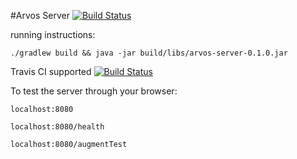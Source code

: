 #Arvos Server [![Build Status](https://travis-ci.org/Omarasifshaikh/Arvos-server.svg?branch=master)](https://travis-ci.org/Omarasifshaikh/Arvos-server)

running instructions:

`./gradlew build && java -jar build/libs/arvos-server-0.1.0.jar`


Travis CI supported [![Build Status](https://travis-ci.org/Omarasifshaikh/Arvos-server.svg?branch=master)](https://travis-ci.org/Omarasifshaikh/Arvos-server)


To test the server through your browser:

`localhost:8080`

`localhost:8080/health`

`localhost:8080/augmentTest`
